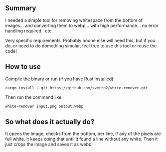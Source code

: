 ## Summary
I needed a simple tool for removing whitespace from the bottom of images... and converting them to webp... with high performance... no error handling required.. etc.

Very specific requirements. Probably noone else will need this, but if you do, or need to do domething simular, feel free to use this tool or reuse the code!

## How to use
Compile the binary or run (if you have Rust installed):
```
cargo install --git https://github.com/sverro2/white-remover.git
```

Then run the command like:
```bash
white-remover input.png output.webp
```

## So what does it actually do?
It opens the image, checks from the bottom, per line, if any of the pixels are full white. It keeps doing that until it found a line without any white. Then it just crops the image and saves it as webp.
